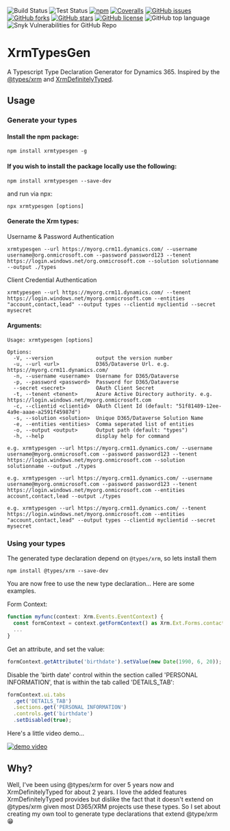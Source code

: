 ![Build Status](https://img.shields.io/github/actions/workflow/status/oliverflint/xrmtypesgen/build.yml?logo=github&style=flat-square)
![Test Status](https://img.shields.io/github/actions/workflow/status/oliverflint/xrmtypesgen/tests.yml?label=tests&logo=jest&style=flat-square)
[![npm](https://img.shields.io/npm/v/xrmtypesgen?logo=npm)](https://www.npmjs.com/package/xrmtypesgen)
[![Coveralls](https://img.shields.io/coveralls/github/OliverFlint/XrmTypesGen?logo=coveralls&style=flat-square)](https://coveralls.io/github/OliverFlint/XrmTypesGen)
[![GitHub issues](https://img.shields.io/github/issues/OliverFlint/XrmTypesGen?logo=github&style=flat-square)](https://github.com/OliverFlint/XrmTypesGen/issues)
[![GitHub forks](https://img.shields.io/github/forks/OliverFlint/XrmTypesGen?logo=github&style=flat-square)](https://github.com/OliverFlint/XrmTypesGen/network)
[![GitHub stars](https://img.shields.io/github/stars/OliverFlint/XrmTypesGen?logo=github&style=flat-square)](https://github.com/OliverFlint/XrmTypesGen/stargazers)
[![GitHub license](https://img.shields.io/github/license/OliverFlint/XrmTypesGen?logo=github&style=flat-square)](https://github.com/OliverFlint/XrmTypesGen/blob/main/LICENSE)
![GitHub top language](https://img.shields.io/github/languages/top/oliverflint/xrmtypesgen?logo=github&style=flat-square)
![Snyk Vulnerabilities for GitHub Repo](https://img.shields.io/snyk/vulnerabilities/github/oliverflint/xrmtypesgen?logo=snyk)

# XrmTypesGen

A Typescript Type Declaration Generator for Dynamics 365. Inspired by the [@types/xrm](https://github.com/DefinitelyTyped/DefinitelyTyped/tree/master/types/xrm) and [XrmDefinitelyTyped](https://github.com/delegateas/XrmDefinitelyTyped).

## Usage

### Generate your types

#### **Install the npm package:**

```
npm install xrmtypesgen -g
```

#### **If you wish to install the package locally use the following:**

```
npm install xrmtypesgen --save-dev
```

and run via npx:

```
npx xrmtypesgen [options]
```

#### **Generate the Xrm types:**

Username & Password Authentication

```
xrmtypesgen --url https://myorg.crm11.dynamics.com/ --username username@org.onmicrosoft.com --password password123 --tenent https://login.windows.net/org.onmicrosoft.com --solution solutionname --output ./types
```

Client Credential Authentication

```
xrmtypesgen --url https://myorg.crm11.dynamics.com/ --tenent https://login.windows.net/myorg.onmicrosoft.com --entities "account,contact,lead" --output types --clientid myclientid --secret mysecret
```

#### **Arguments:**

```
Usage: xrmtypesgen [options]

Options:
  -V, --version              output the version number
  -u, --url <url>            D365/Dataverse Url. e.g. https://myorg.crm11.dynamics.com/
  -n, --username <username>  Username for D365/Dataverse
  -p, --password <password>  Password for D365/Dataverse
  --secret <secret>          OAuth Client Secret
  -t, --tenent <tenent>      Azure Active Directory authority. e.g. https://login.windows.net/myorg.onmicrosoft.com
  -c, --clientid <clientid>  OAuth Client Id (default: "51f81489-12ee-4a9e-aaae-a2591f45987d")
  -s, --solution <solution>  Unique D365/Dataverse Solution Name
  -e, --entities <entities>  Comma seperated list of entities
  -o, --output <output>      Output path (default: "types")
  -h, --help                 display help for command

e.g. xrmtypesgen --url https://myorg.crm11.dynamics.com/ --username username@myorg.onmicrosoft.com --password password123 --tenent https://login.windows.net/myorg.onmicrosoft.com --solution solutionname --output ./types

e.g. xrmtypesgen --url https://myorg.crm11.dynamics.com/ --username username@myorg.onmicrosoft.com --password password123 --tenent https://login.windows.net/myorg.onmicrosoft.com --entities account,contact,lead --output ./types

e.g. xrmtypesgen --url https://myorg.crm11.dynamics.com/ --tenent https://login.windows.net/myorg.onmicrosoft.com --entities "account,contact,lead" --output types --clientid myclientid --secret mysecret
```

### Using your types

The generated type declaration depend on `@types/xrm`, so lets install them

```
npm install @types/xrm --save-dev
```

You are now free to use the new type declaration... Here are some examples.

Form Context:

```typescript
function myfunc(context: Xrm.Events.EventContext) {
  const formContext = context.getFormContext() as Xrm.Ext.Forms.contact.main.Contact.Form;
  ...
}
```

Get an attribute, and set the value:

```typescript
formContext.getAttribute('birthdate').setValue(new Date(1990, 6, 20));
```

Disable the 'birth date' control within the section called 'PERSONAL INFORMATION', that is within the tab called 'DETAILS_TAB':

```typescript
formContext.ui.tabs
  .get('DETAILS_TAB')
  .sections.get('PERSONAL INFORMATION')
  .controls.get('birthdate')
  .setDisabled(true);
```

Here's a little video demo...

[![demo video](https://img.youtube.com/vi/zhLn1Ac21_4/0.jpg)](https://youtu.be/zhLn1Ac21_4)

## Why?

Well, I've been using @types/xrm for over 5 years now and XrmDefinitelyTyped for about 2 years. I love the added features XrmDefinitelyTyped provides but dislike the fact that it doesn't extend on @types/xrm given most D365/XRM projects use these types. So I set about creating my own tool to generate type declarations that extend @type/xrm 😁
